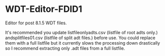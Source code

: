 # WDT-Editor-FDID1
Editor for post 8.1.5 WDT files. 

It's recommended you update 
listfileonlyadts.csv (listfile of root adts only.) andsplitfiles01.csv (listfile of split adt files.) before use. You could replace them with a full listfile but it currently slows the processing down drastically so I recommend extracting only .adt files from a full listfile.
